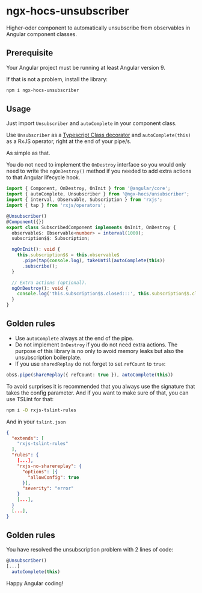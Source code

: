 # ngx-hocs-unsubscriber

Higher-oder component to automatically unsubscribe from observables in Angular component classes.

## Prerequisite

Your Angular project must be running at least Angular version 9.

If that is not a problem, install the library:

```bash
npm i ngx-hocs-unsubscriber
```

## Usage

Just import `Unsubscriber` and `autoComplete` in your component class.

Use `Unsubscriber` as a [Typescript Class decorator](https://www.typescriptlang.org/docs/handbook/decorators.html#class-decorators) and `autoComplete(this)` as a RxJS operator, right at the end of your pipe/s.

As simple as that.

You do not need to implement the `OnDestroy` interface so you would only need to write the `ngOnDestroy()` method if you needed to add extra actions to that Angular lifecycle hook.

```ts
import { Component, OnDestroy, OnInit } from '@angular/core';
import { autoComplete, Unsubscriber } from '@ngx-hocs/unsubscriber';
import { interval, Observable, Subscription } from 'rxjs';
import { tap } from 'rxjs/operators';

@Unsubscriber()
@Component({})
export class SubscribedComponent implements OnInit, OnDestroy {
  observable$: Observable<number> = interval(1000);
  subscription$$: Subscription;

  ngOnInit(): void {
    this.subscription$$ = this.observable$
      .pipe(tap(console.log), takeUntil(autoComplete(this))
      .subscribe();
  }

  // Extra actions (optional).
  ngOnDestroy(): void {
    console.log('this.subscription$$.closed:::', this.subscription$$.closed);
  }
}
```

## Golden rules

* Use `autoComplete` always at the end of the pipe.
* Do not implement `OnDestroy` if you do not need extra actions. The purpose of this library is no only to avoid memory leaks but also the unsubscription boilerplate.
* If you use `sharedReplay` do not forget to set `refCount` to `true`:

```ts
obs$.pipe(shareReplay({ refCount: true }), autoComplete(this))
```

To avoid surprises it is recommended that you always use the signature that takes the config parameter. And if you want to make sure of that, you can use TSLint for that:

```bash
npm i -D rxjs-tslint-rules
```

And in your `tslint.json`

```json
{
  "extends": [
    "rxjs-tslint-rules"
  ],
  "rules": {
    [...],
    "rxjs-no-sharereplay": {
      "options": [{
        "allowConfig": true
      }],
      "severity": "error"
    }
    [...],
  }
  [...],
}
```

## Golden rules

You have resolved the unsubscription problem with 2 lines of code:

```ts
@Unsubscriber()
[...]
  autoComplete(this)
```

Happy Angular coding!
